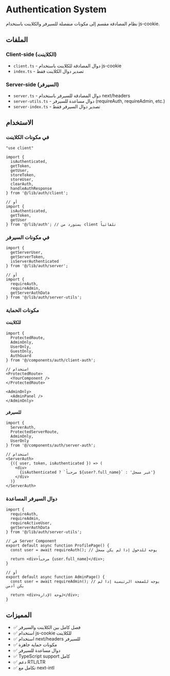 # Authentication System

نظام المصادقة مقسم إلى مكونات منفصلة للسيرفر والكلاينت باستخدام js-cookie.

## الملفات

### Client-side (الكلاينت)
- `client.ts` - دوال المصادقة للكلاينت باستخدام js-cookie
- `index.ts` - تصدير دوال الكلاينت فقط

### Server-side (السيرفر)
- `server.ts` - دوال المصادقة للسيرفر باستخدام next/headers
- `server-utils.ts` - دوال مساعدة للسيرفر (requireAuth, requireAdmin, etc.)
- `server-index.ts` - تصدير دوال السيرفر فقط

## الاستخدام

### في مكونات الكلاينت

```tsx
"use client"

import { 
  isAuthenticated, 
  getToken, 
  getUser, 
  storeToken, 
  storeUser,
  clearAuth,
  handleAuthResponse 
} from '@/lib/auth/client';

// أو
import { 
  isAuthenticated, 
  getToken, 
  getUser 
} from '@/lib/auth'; // يستورد من client تلقائياً
```

### في مكونات السيرفر

```tsx
import { 
  getServerUser, 
  getServerToken, 
  isServerAuthenticated 
} from '@/lib/auth/server';

// أو
import { 
  requireAuth, 
  requireAdmin, 
  getServerAuthData 
} from '@/lib/auth/server-utils';
```

### مكونات الحماية

#### للكلاينت
```tsx
import { 
  ProtectedRoute, 
  AdminOnly, 
  UserOnly, 
  GuestOnly, 
  AuthGuard 
} from '@/components/auth/client-auth';

// استخدام
<ProtectedRoute>
  <YourComponent />
</ProtectedRoute>

<AdminOnly>
  <AdminPanel />
</AdminOnly>
```

#### للسيرفر
```tsx
import { 
  ServerAuth, 
  ProtectedServerRoute, 
  AdminOnly, 
  UserOnly 
} from '@/components/auth/server-auth';

// استخدام
<ServerAuth>
  {({ user, token, isAuthenticated }) => (
    <div>
      {isAuthenticated ? `مرحباً ${user?.full_name}` : 'غير مسجل'}
    </div>
  )}
</ServerAuth>
```

### دوال السيرفر المساعدة

```tsx
import { 
  requireAuth, 
  requireAdmin, 
  requireActiveUser,
  getServerAuthData 
} from '@/lib/auth/server-utils';

// في Server Component
export default async function ProfilePage() {
  const user = await requireAuth(); // يوجه للدخول إذا لم يكن مسجل
  
  return <div>مرحباً {user.full_name}</div>;
}

// أو
export default async function AdminPage() {
  const user = await requireAdmin(); // يوجه للصفحة الرئيسية إذا لم يكن أدمن
  
  return <div>لوحة الإدارة</div>;
}
```

## المميزات

- ✅ فصل كامل بين الكلاينت والسيرفر
- ✅ استخدام js-cookie للكلاينت
- ✅ استخدام next/headers للسيرفر
- ✅ مكونات حماية جاهزة
- ✅ دوال مساعدة للسيرفر
- ✅ TypeScript support كامل
- ✅ دعم RTL/LTR
- ✅ تكامل مع next-intl
